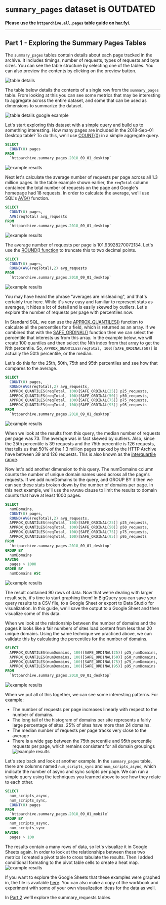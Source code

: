`summary_pages` dataset is OUTDATED
===============

**Please use the `httparchive.all.pages` table guide on [har.fyi](http://har.fyi/reference/tables/pages/).**

---

Part 1 - Exploring the Summary Pages Tables
----------------------

The `summary_pages` tables contain details about each page tracked in the archive. It includes timings, number of requests, types of requests and byte sizes. You can see the table structure by selecting one of the tables. You can also preview the contents by clicking on the preview button.

![table details](./images/guided_tour_summary_pages-tabledetails.jpg)

The table below details the contents of a single row from the `summary_pages` table. From looking at this you can see some metrics that may be interesting to aggregate across the entire dataset, and some that can be used as dimensions to summarize the dataset.

![table details google example](./images/guided_tour_summary_pages-google_example.jpg)

Let's start exploring this dataset with a simple query and build up to something interesting. How many pages are included in the 2018-Sep-01 Desktop table? To do this, we'll use [COUNT(0)](https://cloud.google.com/bigquery/docs/reference/standard-sql/functions-and-operators#count) in a simple aggregate query.

```sql
SELECT
  COUNT(0) pages
FROM
  `httparchive.summary_pages.2018_09_01_desktop`
```

![example results](./images/guided_tour_summary_pages-count.jpg)

Next let's calculate the average number of requests per page across all 1.3 million pages. In the table example shown earlier, the `reqTotal` column contained the total number of requests on the page and Google's homepage had 18 requests. In order to calculate the average, we'll use SQL's [AVG()](https://cloud.google.com/bigquery/docs/reference/standard-sql/functions-and-operators#avg) function.

```sql
SELECT
  COUNT(0) pages,
  AVG(reqTotal) avg_requests
FROM
  `httparchive.summary_pages.2018_09_01_desktop`
```

![example results](./images/guided_tour_summary_pages-avg.jpg)

The average number of requests per page is 101.93928270072134. Let's use the [ROUND() function](https://cloud.google.com/bigquery/docs/reference/standard-sql/functions-and-operators#round) to truncate this to two decimal points.

```sql
SELECT
  COUNT(0) pages,
  ROUND(AVG(reqTotal),2) avg_requests
FROM
  `httparchive.summary_pages.2018_09_01_desktop`
```

![example results](./images/guided_tour_summary_pages-avg_rounded.jpg)

You may have heard the phrase "averages are misleading", and that's certainly true here. While it's very easy and familiar to represent stats as averages, it hides a lot of detail and is easily skewed by outliers. Let's explore the number of requests per page with percentiles now.

In Standard SQL, we can use the [APPROX_QUANTILES()](https://cloud.google.com/bigquery/docs/reference/standard-sql/functions-and-operators#approx_quantiles) function to calculate all the percentiles for a field, which is returned as an array.  If we combined that with the [SAFE_ORDINAL()](https://cloud.google.com/bigquery/docs/reference/standard-sql/functions-and-operators#safe_offset-and-safe_ordinal) function then we can select the percentile that interests us from this array.  In the example below, we will create 100 quantiles and then select the Nth index from that array to get the Nth percentile. So, `APPROX_QUANTILES(reqTotal, 100)[SAFE_ORDINAL(50)]` is actually the 50th percentile, or the median.

Let's do this for the 25th, 50th, 75th and 95th percentiles and see how that compares to the average.

```sql
SELECT
  COUNT(0) pages,
  ROUND(AVG(reqTotal),2) avg_requests,
  APPROX_QUANTILES(reqTotal, 100)[SAFE_ORDINAL(25)] p25_requests,
  APPROX_QUANTILES(reqTotal, 100)[SAFE_ORDINAL(50)] p50_requests,
  APPROX_QUANTILES(reqTotal, 100)[SAFE_ORDINAL(75)] p75_requests,
  APPROX_QUANTILES(reqTotal, 100)[SAFE_ORDINAL(95)] p95_requests
FROM
  `httparchive.summary_pages.2018_09_01_desktop`
```

![example results](./images/guided_tour_summary_pages-percentiles.jpg)

When we look at the results from this query, the median number of requests per page was 73. The average was in fact skewed by outliers. Also, since the 25th percentile is 39 requests and the 75th percentile is 126 requests, that tells us that 50% of the 1.3 million pages tracked by the HTTP Archive have between 39 and 126 requests. This is also known as the [interquartile range](https://en.wikipedia.org/wiki/Interquartile_range).

Now let's add another dimension to this query. The numDomains column counts the number of unique domain names used across all the page's requests. If we add numDomains to the query, and GROUP BY it then we can see these stats broken down by the number of domains per page. In this next example, we'll use the `HAVING` clause to limit the results to domain counts that have at least 1000 pages.

```sql
SELECT
  numDomains,
  COUNT(0) pages,
  ROUND(AVG(reqTotal),2) avg_requests,
  APPROX_QUANTILES(reqTotal, 100)[SAFE_ORDINAL(25)] p25_requests,
  APPROX_QUANTILES(reqTotal, 100)[SAFE_ORDINAL(50)] p50_requests,
  APPROX_QUANTILES(reqTotal, 100)[SAFE_ORDINAL(75)] p75_requests,
  APPROX_QUANTILES(reqTotal, 100)[SAFE_ORDINAL(95)] p95_requests
FROM
  `httparchive.summary_pages.2018_09_01_desktop`
GROUP BY
  numDomains
HAVING
  pages > 1000
ORDER BY
  numDomains ASC
```

![example results](./images/guided_tour_summary_pages-numDomains_percentiles.jpg)

The result contained 90 rows of data.  Now that we're dealing with larger result sets, it's time to start graphing them!
In BigQuery you can save your query results to a CSV file, to a Google Sheet or export to Data Studio for visualization. In this guide, we'll save the output to a Google Sheet and then visualize some of this data.

When we look at the relationship between the number of domains and the pages it looks like a fair numbers of sites load content from less than 20 unique domains. Using the same technique we practiced above, we can validate this by calculating the percentiles for the number of domains.

```sql
SELECT
  APPROX_QUANTILES(numDomains, 100)[SAFE_ORDINAL(25)] p25_numDomains,
  APPROX_QUANTILES(numDomains, 100)[SAFE_ORDINAL(50)] p50_numDomains,
  APPROX_QUANTILES(numDomains, 100)[SAFE_ORDINAL(75)] p75_numDomains,
  APPROX_QUANTILES(numDomains, 100)[SAFE_ORDINAL(95)] p95_numDomains
FROM
  `httparchive.summary_pages.2018_09_01_desktop`
```

![example results](./images/guided_tour_summary_pages-numDomains.jpg)

When we put all of this together, we can see some interesting patterns. For example:

- The number of requests per page increases linearly with respect to the number of domains.
- The long tail of the histogram of domains per site represents a fairly large percentage of sites. 25% of sites have more than 24 domains.
- The median number of requests per page tracks very close to the average
- There is a wide gap between the 75th percentile and 95th percentile requests per page, which remains consistent for all domain groupings
![example results](./images/guided_tour_summary_pages-numDomains_requests_graph.jpg)

Let's step back and look at another example. In the `summary_pages` table, there are columns named `num_scripts_sync` and `num_scripts_async`, which indicate the number of async and sync scripts per page. We can run a simple query using the techniques you learned above to see how they relate to each other.

```sql
SELECT
  num_scripts_async,
  num_scripts_sync,
  COUNT(0) pages
FROM
  `httparchive.summary_pages.2018_09_01_mobile`
GROUP BY
  num_scripts_async,
  num_scripts_sync
HAVING
  pages > 100
```

The results contain a many rows of data, so let's visualize it in Google Sheets again. In order to look at the relationships between these two metrics I created a pivot table to cross tabulate the results. Then I added conditional formating to the pivot table cells to create a heat map.
![example results](./images/guided_tour_summary_pages-sync_async_graph.jpg)

If you want to explore the Google Sheets that these examples were graphed in, the file is available [here](https://docs.google.com/spreadsheets/d/17hmRQvleJTmimkufzxH-o0NLLd7R4EamK81yDIwm0BU/edit?usp=sharing). You can also make a copy of the workbook and experiment with some of your own visualization ideas for the data as well.

In [Part 2](./guided_tour_summary_requests.md) we'll explore the summary_requests tables.
